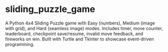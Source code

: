 # sliding_puzzle_game
A Python 4x4 Sliding Puzzle game with Easy (numbers), Medium (image with grid), and Hard (seamless image) modes. Includes timer, move counter, leaderboard, checkpoint save/resume, invalid move feedback, and fireworks on win. Built with Turtle and Tkinter to showcase event-driven programming.
